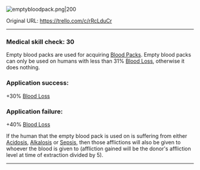 ![emptybloodpack.png\|200](/Items/Empty%20Blood%20Pack%20-%20Attachments/6718845db30472d958dd7bf4.png)

Original URL: https://trello.com/c/rRcLduCr

---

### Medical skill check: 30

Empty blood packs are used for acquiring [Blood Packs](Blood%20Packs.md). Empty blood packs can only be used on humans with less than 31% [Blood Loss](../Blood/Blood%20Loss.md), otherwise it does nothing.

### Application success:

\+30% [Blood Loss](../Blood/Blood%20Loss.md)

### Application failure:

\+40% [Blood Loss](../Blood/Blood%20Loss.md)

If the human that the empty blood pack is used on is suffering from either [Acidosis](../Blood/Acidosis.md), [Alkalosis](../Blood/Alkalosis.md) or [Sepsis](../Blood/Sepsis.md), then those afflictions will also be given to whoever the blood is given to (affliction gained will be the donor's affliction level at time of extraction divided by 5).

---

